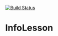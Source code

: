 [![Build Status](https://travis-ci.org/UlstuLyceum/InfoLesson.svg?branch=develop)](https://travis-ci.org/UlstuLyceum/InfoLesson)

# InfoLesson
